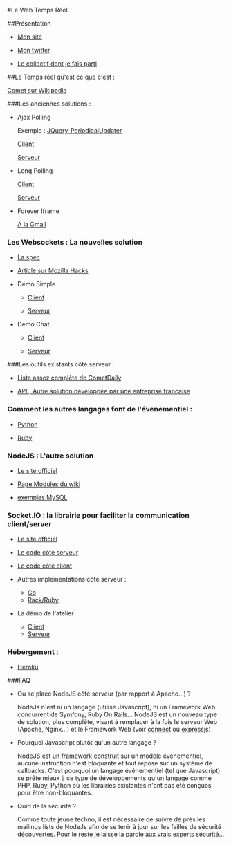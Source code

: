 #Le Web Temps Réel 

##Présentation

* [Mon site](http://jblanche.fr/)

* [Mon twitter](http://twitter.com/jblanchefr)

* [Le collectif dont je fais parti](http://lab212.fr/)

##Le Temps réel qu'est ce que c'est : 


[Comet sur Wikipedia](http://fr.wikipedia.org/wiki/Comet_\(informatique\))

###Les anciennes solutions : 

* Ajax Polling
	
	Exemple : [JQuery-PeriodicalUpdater](http://github.com/RobertFischer/JQuery-PeriodicalUpdater)
	
	[Client](http://github.com/jblanche/parisWeb2010/blob/master/clients/ajaxPolling/ajaxPolling.html)
	
	[Serveur](http://github.com/jblanche/parisWeb2010/blob/master/servers/ajaxpolling.js) 

* Long Polling

	[Client](http://github.com/jblanche/parisWeb2010/blob/master/clients/longPolling/longpolling.html)

	[Serveur](http://github.com/jblanche/parisWeb2010/blob/master/servers/longpolling.js)
	
* Forever Iframe

	[A la Gmail](http://cometdaily.com/2007/11/05/the-forever-frame-technique/)


### Les Websockets : La nouvelles solution

* [La spec](http://dev.w3.org/html5/websockets/)
* [Article sur Mozilla Hacks](http://hacks.mozilla.org/2010/04/websockets-in-firefox/)

* Démo Simple
	* [Client](http://github.com/jblanche/parisWeb2010/blob/master/servers/websockets1.html)
	
	* [Serveur](http://github.com/jblanche/parisWeb2010/blob/master/servers/websockets1.js)

* Démo Chat
	* [Client](http://github.com/jblanche/parisWeb2010/blob/master/servers/websockets2.html)
	
	* [Serveur](http://github.com/jblanche/parisWeb2010/blob/master/servers/websockets2.js)

###Les outils existants côté serveur :

* [Liste assez complète de CometDaily](http://cometdaily.com/maturity.html)

* [APE, Autre solution développée par une entreprise française](http://www.ape-project.org/)


### Comment les autres langages font de l'évenementiel : 

* [Python](http://twistedmatrix.com/trac/wiki)

* [Ruby](http://github.com/eventmachine/eventmachine/wiki)

### NodeJS : L'autre solution

* [Le site officiel](http://nodejs.org/)

* [Page Modules du wiki](http://github.com/ry/node/wiki/modules)

* [exemples MySQL](http://github.com/masuidrive/node-mysql)


### Socket.IO : la librairie pour faciliter la communication client/server

* [Le site officiel](http://socket.io/)

* [Le code côté serveur](http://github.com/LearnBoost/Socket.IO-node)

* [Le code côté client](http://github.com/LearnBoost/Socket.IO)

* Autres implementations côté serveur : 
	* [Go](http://github.com/madari/go-socket.io)
	* [Rack/Ruby](http://github.com/markjeee/Socket.IO-rack)

* La démo de l'atelier
	* [Client](http://github.com/jblanche/parisWeb2010/blob/master/game/public/game.html)
	* [Serveur](http://github.com/jblanche/parisWeb2010/blob/master/game/game.js)	

### Hébergement : 

* [Heroku](http://heroku.com/)

###FAQ

* Ou se place NodeJS côté serveur (par rapport à Apache...) ? 

	NodeJs n'est ni un langage (utilise Javascript), ni un Framework Web concurrent de Symfony, Ruby On Rails... NodeJS est un nouveau type de solution, plus complète, visant à remplacer à la fois le serveur Web (Apache, Nginx...) et le Framework Web (voir [connect](http://github.com/senchalabs/Connect) ou [expressjs](http://expressjs.com/))
	
* Pourquoi Javascript plutôt qu'un autre langage ? 
	
	NodeJS est un framework construit sur un modèle événementiel, aucune instruction n'est bloquante et tout repose sur un système de callbacks. 
	C'est pourquoi un langage événementiel (tel que Javascript) se prête mieux à ce type  de développements qu'un langage comme PHP, Ruby, Python où les librairies existantes n'ont pas été conçues pour être non-bloquantes.
	
* Quid de la sécurité ? 

	Comme toute jeune techno, il est nécessaire de suivre de près les mailings lists de NodeJs afin de se tenir à jour sur les failles de sécurité découvertes.
	Pour le reste je laisse la parole aux vrais experts sécurité...